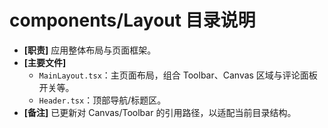 # components/Layout 目录说明

- **[职责]** 应用整体布局与页面框架。
- **[主要文件]**
  - `MainLayout.tsx`：主页面布局，组合 Toolbar、Canvas 区域与评论面板开关等。
  - `Header.tsx`：顶部导航/标题区。
- **[备注]** 已更新对 Canvas/Toolbar 的引用路径，以适配当前目录结构。
